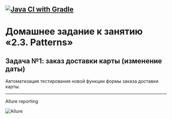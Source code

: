 [![Java CI with Gradle](https://github.com/romhaberman/Pattern-Task1/actions/workflows/gradle.yml/badge.svg)](https://github.com/romhaberman/Pattern-Task1/actions/workflows/gradle.yml)
---
# Домашнее задание к занятию «2.3. Patterns»

## Задача №1: заказ доставки карты (изменение даты)

Автоматизация тестирования новой функции формы заказа доставки карты.

---

Allure reporting 

![Allure](https://github.com/user-attachments/assets/5bf8f8bd-75aa-48b4-bfa7-9055d544c0ce)



